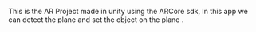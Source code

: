 This is the AR Project made in unity using the ARCore sdk, In this app we can detect the plane and set the object on the plane .
